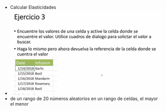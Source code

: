 - Calcular Elasticidades
- ![image.png](../assets/image_1642033344719_0.png)
- de un rango de 20 números aleatorios  en un rango de celdas,  el mayor  el menor